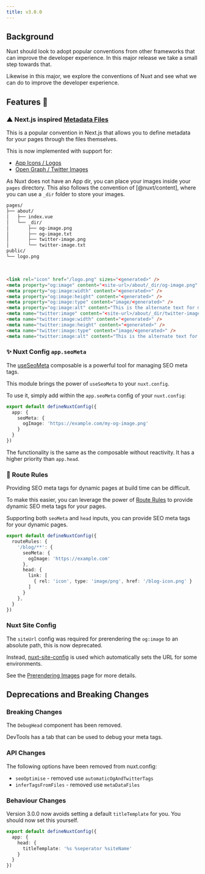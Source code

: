 ```yaml
---
title: v3.0.0
---
```


## Background

Nuxt should look to adopt popular conventions from other frameworks that can improve the developer experience.
In this major release we take a small step towards that.

Likewise in this major, we explore the conventions of Nuxt and see what we can do to improve the developer experience.

## Features :rocket:

### ▲ Next.js inspired [Metadata Files](https://nextjs.org/docs/app/api-reference/file-conventions/metadata)

This is a popular convention in Next.js that allows you to define metadata for your pages through the files themselves.

This is now implemented with support for:

- [App Icons / Logos](/experiments/guides/app-icons)
- [Open Graph / Twitter Images](/experiments/guides/open-graph-images)

As Nuxt does not have an App dir, you can place your images inside your `pages` directory. This also follows the convention of
[@nuxt/content], where you can use a `_dir` folder to store your images.

```bash [Example File Structure]
pages/
├── about/
│   ├── index.vue
│   └── _dir/
│       ├── og-image.png
│       ├── og-image.txt
│       ├── twitter-image.png
│       └── twitter-image.txt
public/
└── logo.png
```

<br>

```html [/about Head output]
<link rel="icon" href="/logo.png" sizes="<generated>" />
<meta property="og:image" content="<site-url>/about/_dir/og-image.png" />
<meta property="og:image:width" content="<generated>>" />
<meta property="og:image:height" content="<generated>" />
<meta property="og:image:type" content="image/<generated>" />
<meta property="og:image:alt" content="This is the alternate text for my image." />
<meta name="twitter:image" content="<site-url>/about/_dir/twitter-image.png" />
<meta name="twitter:image:width" content="<generated>" />
<meta name="twitter:image:height" content="<generated>" />
<meta name="twitter:image:type" content="image/<generated>" />
<meta name="twitter:image:alt" content="This is the alternate text for my image." />
```

### ✨ Nuxt Config `app.seoMeta`

The [useSeoMeta](https://nuxt.com/docs/api/composables/use-seo-meta#useseometa) composable is a powerful tool for managing SEO meta tags.

This module brings the power of `useSeoMeta` to your `nuxt.config`.

To use it, simply add within the `app.seoMeta` config of your `nuxt.config`:

```ts [nuxt.config]
export default defineNuxtConfig({
  app: {
    seoMeta: {
      ogImage: 'https://example.com/my-og-image.png'
    }
  }
})
```

The functionality is the same as the composable without reactivity. It has a higher priority than `app.head`.

### 🧙  Route Rules

Providing SEO meta tags for dynamic pages at build time can be difficult.

To make this easier, you can leverage the power of [Route Rules](https://nitro.unjs.io/config#routerules) to provide dynamic SEO meta tags for your pages.

Supporting both `seoMeta` and `head` inputs, you can provide SEO meta tags for your dynamic pages.

```ts
export default defineNuxtConfig({
  routeRules: {
    '/blog/**': {
      seoMeta: {
        ogImage: 'https://example.com'
      },
      head: {
        link: [
          { rel: 'icon', type: 'image/png', href: '/blog-icon.png' }
        ]
      }
    },
  }
})
```

### Nuxt Site Config

The `siteUrl` config was required for prerendering the `og:image` to an absolute path, this is now deprecated.

Instead, [nuxt-site-config](https://github.com/harlan-zw/nuxt-site-config) is used which automatically sets the URL
for some environments.

See the [Prerendering Images](/experiments/guides/prerender-requirements) page for more details.

## Deprecations and Breaking Changes

### Breaking Changes

The `DebugHead` component has been removed.

DevTools has a tab that can be used to debug your meta tags.

### API Changes

The following options have been removed from nuxt.config:

- `seoOptimise` - removed use `automaticOgAndTwitterTags`
- `inferTagsFromFiles` - removed use `metaDataFiles`

### Behaviour Changes

Version 3.0.0 now avoids setting a default `titleTemplate` for you. You should now set this yourself.

```ts [nuxt.config]
export default defineNuxtConfig({
  app: {
    head: {
      titleTemplate: '%s %seperator %siteName'
    }
  }
})
```
